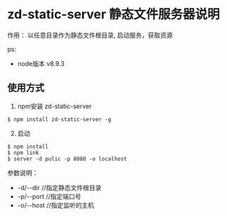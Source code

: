 # zd-static-server 静态文件服务器说明

作用： 以任意目录作为静态文件根目录, 启动服务，获取资源

ps:
- node版本 v8.9.3

## 使用方式

1. npm安装 zd-static-server
```
$ npm install zd-static-server -g
```
2. 启动
```
$ npm install 
$ npm link
$ server -d pulic -p 8080 -o localhost

```
参数说明：

- -d/--dir //指定静态文件根目录 
- -p/--port //指定端口号
- -o/--host //指定监听的主机 

